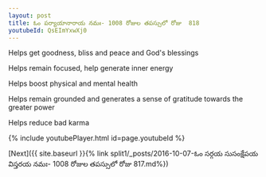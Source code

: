 ```yaml
---
layout: post
title: ఓం పర్యాయానారాయ నమః- 1008 రోజుల తపస్సులో రోజు  818
youtubeId: QsEImYxwXj0
---
```

 
 
Helps get goodness, bliss and peace and God's blessings
 
Helps remain focused, help generate inner energy 
 
Helps boost physical and mental health 
 
Helps remain grounded and generates a sense of gratitude towards the greater power 
 
Helps reduce bad karma
 
 
 
 


{% include youtubePlayer.html id=page.youtubeId %}
 
[Next]({{ site.baseurl }}{% link  split1/_posts/2016-10-07-ఓం సర్గయ సుసంక్షేపయ విస్తరయ నమః- 1008 రోజుల తపస్సులో రోజు  817.md%})
 
